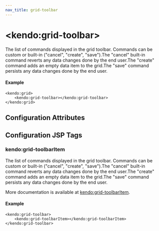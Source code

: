 ```yaml
---
nav_title: grid-toolbar
---
```


# \<kendo:grid-toolbar\>

The list of commands displayed in the grid toolbar. Commands can be custom or built-in ("cancel", "create", "save").The "cancel" built-in command reverts any data changes done by the end user.The "create" command adds an empty data item to the grid.The "save" command persists any data changes done by the end user.

#### Example
    <kendo:grid>
        <kendo:grid-toolbar></kendo:grid-toolbar>
    </kendo:grid>

## Configuration Attributes


##  Configuration JSP Tags

### kendo:grid-toolbarItem

The list of commands displayed in the grid toolbar. Commands can be custom or built-in ("cancel", "create", "save").The "cancel" built-in command reverts any data changes done by the end user.The "create" command adds an empty data item to the grid.The "save" command persists any data changes done by the end user.

More documentation is available at [kendo:grid-toolbarItem](/kendo-ui/api/wrappers/jsp/grid/toolbaritem).

#### Example

    <kendo:grid-toolbar>
        <kendo:grid-toolbarItem></kendo:grid-toolbarItem>
    </kendo:grid-toolbar>

